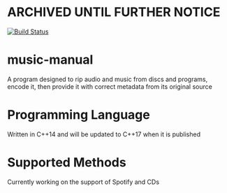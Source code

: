 # ARCHIVED UNTIL FURTHER NOTICE

[![Build Status](https://travis-ci.org/HarleyLorenzo/music-manual.svg?branch=autotools-development)](https://travis-ci.org/HarleyLorenzo/music-manual)
# music-manual
A program designed to rip audio and music from discs and programs, encode it, then provide it with correct metadata from its original source
# Programming Language
Written in C++14 and will be updated to C++17 when it is published
# Supported Methods
Currently working on the support of Spotify and CDs 
